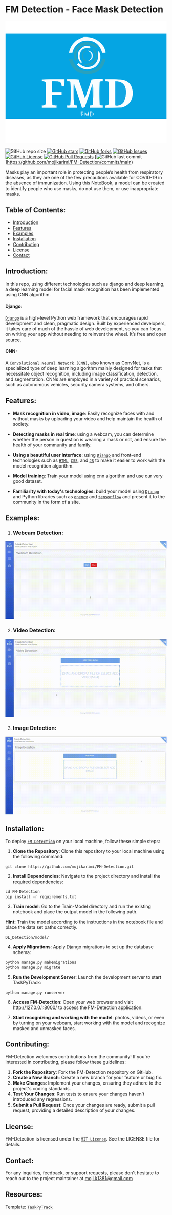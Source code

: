 # FM Detection - Face Mask Detection

![FMD Logo](DL_Detection/main/static/Images/readme_logo.png)

![GitHub repo size](https://img.shields.io/github/repo-size/mojikarimi/FM-Detection)
[![GitHub stars](https://img.shields.io/github/stars/mojikarimi/FM-Detection)](https://github.com/mojikarimi/FM-Detection/stargazers)
[![GitHub forks](https://img.shields.io/github/forks/mojikarimi/FM-detection)](https://github.com/mojikarimi/FM-Detection/network)
[![GitHub Issues](https://img.shields.io/github/issues/mojikarimi/FM-Detection)](https://github.com/mojikarimi/FM-Detection/issues)
[![GitHub License](https://img.shields.io/github/license/mojikarimi/FM-Detection)](https://github.com/mojikarimi/FM-Detection/blob/main/LICENSE)
[![GitHub Pull Requests](https://img.shields.io/github/issues-pr/mojikarimi/FM-Detection)](https://github.com/mojikarimi/FM-Detection/pulls)
[![GitHub last commit](https://img.shields.io/github/last-commit/mojikarimi/FM-Detection)]https://github.com/mojikarimi/FM-Detection/commits/main)

Masks play an important role in protecting people’s health from respiratory diseases, as they are one of the few
precautions available for COVID-19 in the absence of immunization. Using this NoteBook, a model can be created to
identify people who use masks, do not use them, or use inappropriate masks.

## Table of Contents:

- [Introduction](#introduction)
- [Features](#features)
- [Examples](#examples)
- [Installation](#installation)
- [Contributing](#contributing)
- [License](#license)
- [Contact](#contact)

## Introduction:

In this repo, using different technologies such as django and deep learning, a deep learning model for facial mask
recognition has been implemented using CNN algorithm.

#### Django:

[`Django`](https://www.djangoproject.com/) is a high-level Python web framework that encourages rapid development and
clean, pragmatic design. Built by experienced developers, it takes care of much of the hassle of web development, so you
can focus on writing your app without needing to reinvent the wheel. It’s free and open source.

#### CNN:

A [`Convolutional Neural Network (CNN)`](https://www.datacamp.com/tutorial/introduction-to-convolutional-neural-networks-cnns),
also known as ConvNet, is a specialized type of deep learning algorithm mainly designed for tasks that necessitate
object recognition, including image classification, detection, and segmentation. CNNs are employed in a variety of
practical scenarios, such as autonomous vehicles, security camera systems, and others.

## Features:

* **Mask recognition in video, image**: Easily recognize faces with and without masks by uploading your video and help
  maintain the health of society.

* **Detecting masks in real time**: using a webcam, you can determine whether the person in question is wearing a mask
  or not, and ensure the health of your community and family.

* **Using a beautiful user interface**: using [`Django`](https://www.djangoproject.com/) and front-end technologies such
  as [`HTML`](https://www.w3schools.com/html/), [`CSS`](https://developer.mozilla.org/en-US/docs/Web/CSS),
  and [`JS`](https://developer.mozilla.org/en-US/docs/Web/JavaScript) to make it easier to work with the model
  recognition algorithm.

* **Model training**: Train your model using cnn algorithm and use our very good dataset.

* **Familiarity with today's technologies**: build your model using [`Django`](https://www.djangoproject.com/) and
  Python libraries such as [`opencv`](https://opencv.org/) and [`tensorflow`](https://www.tensorflow.org/) and present
  it to the community in the form of a site.

## Examples:

1. ### Webcam Detection:

![Webcam Detection Example](exmple_media/example_webcam.gif)

2. ### Video Detection:

![Video Detection Example](exmple_media/example_video.gif)

3. ### Image Detection:

![Image Detection Example](exmple_media/example_image.gif)

## Installation:

To deploy [`FM-Detection`](https://github.com/mojikarimi/FM-Detection) on your local machine, follow these simple steps:

1. **Clone the Repository**: Clone this repository to your local machine using the following command:

```
git clone https://github.com/mojikarimi/FM-Detection.git
```

2. **Install Dependencies**: Navigate to the project directory and install the required dependencies:

```
cd FM-Detection
pip install -r requirements.txt
```

3. **Train model**: Go to the Train-Model directory and run the existing notebook and place the output model in the
   following path.

**Hint:** Train the model according to the instructions in the notebook file and place the data set paths correctly.

```
DL_Detection/model/
``` 

4. **Apply Migrations**: Apply Django migrations to set up the database schema:

```
python manage.py makemigrations
python manage.py migrate
```

5. **Run the Development Server**: Launch the development server to start TaskPyTrack:

```
python manage.py runserver
```

6. **Access FM-Detection**: Open your web browser and visit http://127.0.0.1:8000/ to access the FM-Detection
   application.

7. **Start recognizing and working with the model**: photos, videos, or even by turning on your webcam, start working
   with the model and recognize masked and unmasked faces.

## Contributing:

FM-Detection welcomes contributions from the community! If you're interested in contributing, please follow these
guidelines:

1. **Fork the Repository**: Fork the FM-Detection repository on GitHub.
2. **Create a New Branch**: Create a new branch for your feature or bug fix.
3. **Make Changes**: Implement your changes, ensuring they adhere to the project's coding standards.
4. **Test Your Changes**: Run tests to ensure your changes haven't introduced any regressions.
5. **Submit a Pull Request**: Once your changes are ready, submit a pull request, providing a detailed description of
   your changes.

## License:

FM-Detection is licensed under the [`MIT License`](https://github.com/mojikarimi/FM-Detection/blob/main/LICENSE). See
the LICENSE file for details.

## Contact:

For any inquiries, feedback, or support requests, please don't hesitate to reach out to the project maintainer at
moji.k1381@gmail.com


## Resources:

Template: [`TaskPyTrack`](https://github.com/farzadasgari/TaskPyTrack)

